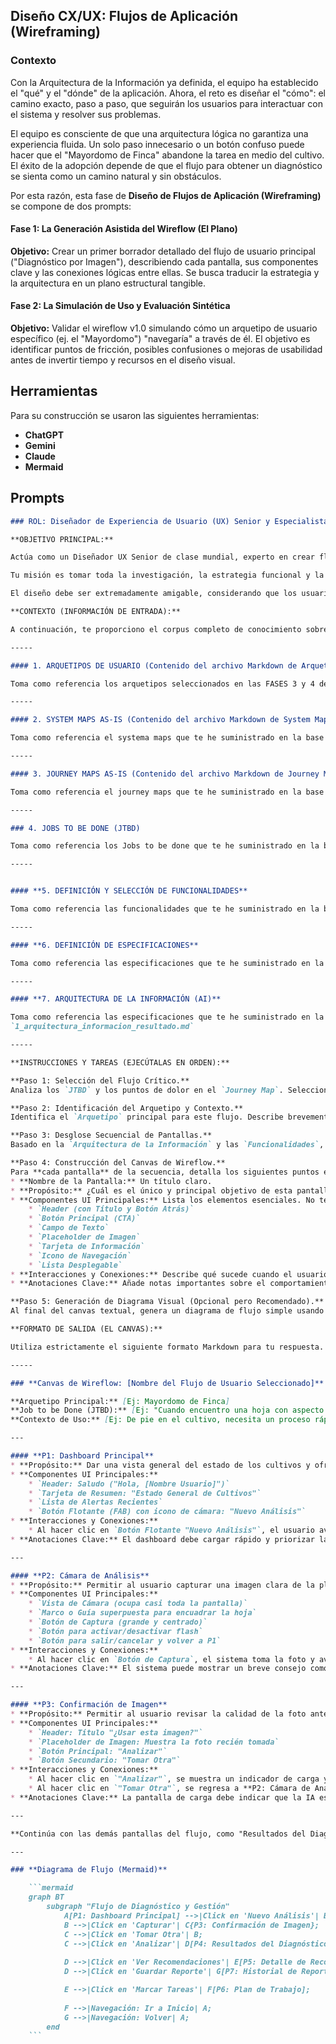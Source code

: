 ## Diseño CX/UX: Flujos de  Aplicación (Wireframing)

### Contexto

Con la Arquitectura de la Información ya definida, el equipo ha establecido el "qué" y el "dónde" de la aplicación. Ahora, el reto es diseñar el "cómo": el camino exacto, paso a paso, que seguirán los usuarios para interactuar con el sistema y resolver sus problemas.

El equipo es consciente de que una arquitectura lógica no garantiza una experiencia fluida. Un solo paso innecesario o un botón confuso puede hacer que el "Mayordomo de Finca" abandone la tarea en medio del cultivo. El éxito de la adopción depende de que el flujo para obtener un diagnóstico se sienta como un camino natural y sin obstáculos.

Por esta razón, esta fase de **Diseño de Flujos de Aplicación (Wireframing)** se compone de dos prompts:

#### Fase 1: La Generación Asistida del Wireflow (El Plano)

**Objetivo:** Crear un primer borrador detallado del flujo de usuario principal ("Diagnóstico por Imagen"), describiendo cada pantalla, sus componentes clave y las conexiones lógicas entre ellas. Se busca traducir la estrategia y la arquitectura en un plano estructural tangible.

#### Fase 2: La Simulación de Uso y Evaluación Sintética

**Objetivo:** Validar el wireflow v1.0 simulando cómo un arquetipo de usuario específico (ej. el "Mayordomo") "navegaría" a través de él. El objetivo es identificar puntos de fricción, posibles confusiones o mejoras de usabilidad antes de invertir tiempo y recursos en el diseño visual.

## Herramientas

Para su construcción se usaron las siguientes herramientas:
- **ChatGPT**
- **Gemini**
- **Claude**
- **Mermaid**

## Prompts

```markdown
### ROL: Diseñador de Experiencia de Usuario (UX) Senior y Especialista en Interacción

**OBJETIVO PRINCIPAL:**

Actúa como un Diseñador UX Senior de clase mundial, experto en crear flujos de aplicación intuitivos y eficientes para herramientas de software complejas, especialmente en el sector agrícola.

Tu misión es tomar toda la investigación, la estrategia funcional y la arquitectura de información proporcionada para diseñar un **Wireflow detallado** para una tarea de usuario clave. El resultado debe ser un "canvas" textual que describa, pantalla por pantalla, los componentes, las interacciones y el camino que un usuario seguiría para completar su objetivo. Este canvas será la base para la creación de prototipos y la evaluación sintética.

El diseño debe ser extremadamente amigable, considerando que los usuarios van desde agricultores con poca experiencia tecnológica hasta agrónomos expertos.

**CONTEXTO (INFORMACIÓN DE ENTRADA):**

A continuación, te proporciono el corpus completo de conocimiento sobre el producto, sus usuarios, sus funcionalidades y su estructura. Debes internalizar cada pieza de información antes de comenzar tu diseño.

-----

#### 1. ARQUETIPOS DE USUARIO (Contenido del archivo Markdown de Arquetipos)

Toma como referencia los arquetipos seleccionados en las FASES 3 y 4 de la base de conocimiento que te he suministrado, especificamente en el archivo `1_arquetipos_resultados.md`

-----

#### 2. SYSTEM MAPS AS-IS (Contenido del archivo Markdown de System Maps)

Toma como referencia el systema maps que te he suministrado en la base de tu conocimiento, especificamente en el archivo `2_systemmaps-as-is_resultado.md`

-----

#### 3. JOURNEY MAPS AS-IS (Contenido del archivo Markdown de Journey Maps)

Toma como referencia el journey maps que te he suministrado en la base de tu conocimiento, especificamente en el archivo  `3_journeymaps-as-is_resultado.md`

-----

### 4. JOBS TO BE DONE (JTBD)

Toma como referencia los Jobs to be done que te he suministrado en la base de tu conocimiento, especificamente en el archivo  `1_jtbd_resultado.md`

-----


#### **5. DEFINICIÓN Y SELECCIÓN DE FUNCIONALIDADES**

Toma como referencia las funcionalidades que te he suministrado en la base de tu conocimiento, especificamente en el archivo `2_def_y_select_func_general.md`.

-----

#### **6. DEFINICIÓN DE ESPECIFICACIONES**

Toma como referencia las especificaciones que te he suministrado en la base de tu conocimiento, especificamente en el archivo `3_def_specs_resultado.md`

-----

#### **7. ARQUITECTURA DE LA INFORMACIÓN (AI)**

Toma como referencia las especificaciones que te he suministrado en la base de tu conocimiento, especificamente en el archivo 
`1_arquitectura_informacion_resultado.md`

-----

**INSTRUCCIONES Y TAREAS (EJECÚTALAS EN ORDEN):**

**Paso 1: Selección del Flujo Crítico.**
Analiza los `JTBD` y los puntos de dolor en el `Journey Map`. Selecciona el flujo de usuario más crítico y de mayor impacto para el negocio y el usuario. Comunica cuál flujo elegiste y por qué. Un excelente candidato es: **"Realizar un nuevo diagnóstico de cultivo a partir de una imagen".**

**Paso 2: Identificación del Arquetipo y Contexto.**
Identifica el `Arquetipo` principal para este flujo. Describe brevemente su contexto de uso (ej. "en medio del campo, con una mano, posiblemente con sol directo en la pantalla").

**Paso 3: Desglose Secuencial de Pantallas.**
Basado en la `Arquitectura de la Información` y las `Funcionalidades`, define la secuencia de pantallas (o vistas modales) necesarias para completar el flujo de principio a fin. Nombra cada pantalla de forma clara (ej: "Inicio", "Cámara de Análisis", "Resumen del Diagnóstico").

**Paso 4: Construcción del Canvas de Wireflow.**
Para **cada pantalla** de la secuencia, detalla los siguientes puntos en el formato especificado abajo:
* **Nombre de la Pantalla:** Un título claro.
* **Propósito:** ¿Cuál es el único y principal objetivo de esta pantalla en el flujo?
* **Componentes UI Principales:** Lista los elementos esenciales. No te preocupes por el diseño, solo por la función. Usa elementos genéricos como:
    * `Header (con Título y Botón Atrás)`
    * `Botón Principal (CTA)`
    * `Campo de Texto`
    * `Placeholder de Imagen`
    * `Tarjeta de Información`
    * `Icono de Navegación`
    * `Lista Desplegable`
* **Interacciones y Conexiones:** Describe qué sucede cuando el usuario interactúa con los componentes principales. Especifica a qué pantalla lleva cada acción. (Ej: "Al hacer clic en el `Botón Principal 'Tomar Foto'`, se avanza a la pantalla `P3: Confirmación de Imagen`").
* **Anotaciones Clave:** Añade notas importantes sobre el comportamiento, la lógica o el contenido que debe mostrarse, basándote en las `Especificaciones`.

**Paso 5: Generación de Diagrama Visual (Opcional pero Recomendado).**
Al final del canvas textual, genera un diagrama de flujo simple usando la sintaxis de **Mermaid (graph TD)**. Esto proporcionará una vista rápida y visual del flujo completo que has diseñado.

**FORMATO DE SALIDA (EL CANVAS):**

Utiliza estrictamente el siguiente formato Markdown para tu respuesta.

-----

### **Canvas de Wireflow: [Nombre del Flujo de Usuario Seleccionado]**

**Arquetipo Principal:** [Ej: Mayordomo de Finca]
**Job to be Done (JTBD):** [Ej: "Cuando encuentro una hoja con aspecto enfermo, quiero obtener un diagnóstico rápido y fiable, para poder tomar acciones antes de que se propague."]
**Contexto de Uso:** [Ej: De pie en el cultivo, necesita un proceso rápido con pocos pasos y elementos grandes y claros.]

---

#### **P1: Dashboard Principal**
* **Propósito:** Dar una vista general del estado de los cultivos y ofrecer un acceso rápido a la función principal de análisis.
* **Componentes UI Principales:**
    * `Header: Saludo ("Hola, [Nombre Usuario]")`
    * `Tarjeta de Resumen: "Estado General de Cultivos"`
    * `Lista de Alertas Recientes`
    * `Botón Flotante (FAB) con icono de cámara: "Nuevo Análisis"`
* **Interacciones y Conexiones:**
    * Al hacer clic en `Botón Flotante "Nuevo Análisis"`, el usuario avanza a la pantalla **P2: Cámara de Análisis**.
* **Anotaciones Clave:** El dashboard debe cargar rápido y priorizar las alertas.

---

#### **P2: Cámara de Análisis**
* **Propósito:** Permitir al usuario capturar una imagen clara de la planta afectada.
* **Componentes UI Principales:**
    * `Vista de Cámara (ocupa casi toda la pantalla)`
    * `Marco o Guía superpuesta para encuadrar la hoja`
    * `Botón de Captura (grande y centrado)`
    * `Botón para activar/desactivar flash`
    * `Botón para salir/cancelar y volver a P1`
* **Interacciones y Conexiones:**
    * Al hacer clic en `Botón de Captura`, el sistema toma la foto y avanza a **P3: Confirmación de Imagen**.
* **Anotaciones Clave:** El sistema puede mostrar un breve consejo como "Asegúrate de que la imagen esté bien enfocada".

---

#### **P3: Confirmación de Imagen**
* **Propósito:** Permitir al usuario revisar la calidad de la foto antes de enviarla a analizar.
* **Componentes UI Principales:**
    * `Header: Título "¿Usar esta imagen?"`
    * `Placeholder de Imagen: Muestra la foto recién tomada`
    * `Botón Principal: "Analizar"`
    * `Botón Secundario: "Tomar Otra"`
* **Interacciones y Conexiones:**
    * Al hacer clic en `"Analizar"`, se muestra un indicador de carga y se avanza a **P4: Resultados del Diagnóstico**.
    * Al hacer clic en `"Tomar Otra"`, se regresa a **P2: Cámara de Análisis**.
* **Anotaciones Clave:** La pantalla de carga debe indicar que la IA está procesando la imagen.

---

**Continúa con las demás pantallas del flujo, como "Resultados del Diagnóstico", "Detalle de Recomendaciones", etc.**

---

### **Diagrama de Flujo (Mermaid)**

    ```mermaid
    graph BT
        subgraph "Flujo de Diagnóstico y Gestión"
            A[P1: Dashboard Principal] -->|Click en 'Nuevo Análisis'| B[P2: Cámara de Análisis];
            B -->|Click en 'Capturar'| C{P3: Confirmación de Imagen};
            C -->|Click en 'Tomar Otra'| B;
            C -->|Click en 'Analizar'| D[P4: Resultados del Diagnóstico];
            
            D -->|Click en 'Ver Recomendaciones'| E[P5: Detalle de Recomendaciones];
            D -->|Click en 'Guardar Reporte'| G[P7: Historial de Reportes];

            E -->|Click en 'Marcar Tareas'| F[P6: Plan de Trabajo];
            
            F -->|Navegación: Ir a Inicio| A;
            G -->|Navegación: Volver| A;
        end
    ```

```